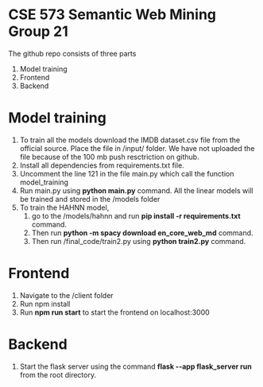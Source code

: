 # CSE 573 Semantic Web Mining Group 21
The github repo consists of three parts
1. Model training
2. Frontend
3. Backend


# Model training
1. To train all the models download the IMDB dataset.csv file from the official source. Place the file in /input/ folder. We have not uploaded the file because of the 100 mb push resctriction on github.
2. Install all dependencies from requirements.txt file.
3. Uncomment the line 121 in the file main.py which call the function model_training
4. Run main.py using <b>python main.py</b> command. All the linear models will be trained and stored in the /models folder
5. To train the HAHNN model, 
    1. go to the /models/hahnn and run <b>pip install -r requirements.txt</b> command. 
    2. Then run <b>python -m spacy download en_core_web_md</b> command.
    3. Then run /final_code/train2.py using <b>python train2.py</b> command.
# Frontend
1. Navigate to the /client folder
2. Run npm install
3. Run <b>npm run start</b> to start the frontend on localhost:3000

# Backend
1. Start the flask server using the command <b>flask --app flask_server run</b> from the root directory.
